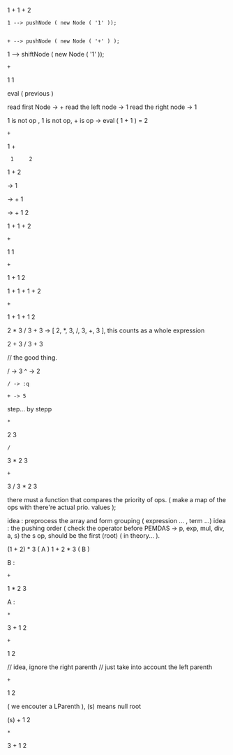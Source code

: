1 + 1 + 2 


    1 --> pushNode ( new Node ( '1' ));


    + --> pushNode ( new Node ( '+' ) );
1     --> shiftNode ( new Node ( '1' ));


    +
1       1

eval ( previous )


read first Node -> +
read the left node -> 1
read the right node -> 1

1 is not op , 1 is not op, + is op -> eval ( 1 + 1 ) = 2


    +
       
1       +
        
     1     2



1 + 2

-> 1


->      +
    1       
    

->      +
    1       2

    
    
1 + 1 + 2 


    +
1       1

    +
1       +
    1       2






1 + 1 + 1 + 2


    +
1       +
    1       +
        1       2



2 * 3 / 3 + 3  -> [ 2, *, 3, /, 3, +, 3 ], this counts as a whole expression


2 + 3 / 3 + 3

// the good thing.

  
  / -> 3
  ^ -> 2

    / -> :q

    + -> 5

    
step... by stepp

    *
2       3


    /
3        *
    2        3

    +
3       /
    3       *
        2       3

there must a function that compares the priority of ops.
( make a map of the ops with there're actual prio. values );

idea : preprocess the array and form grouping ( expression ... , term ...)
idea : the pushing order ( check the operator before PEMDAS -> p, exp, mul, div, a, s)
       the s op, should be the first (root) ( in theory... ).





(1 + 2) * 3 ( A )
 1 + 2  * 3 ( B )
 
 
 
B :

    +
1       *
    2       3
 

A :


    *
3       +
    1       2
 


    +
1       2




// idea, ignore the right parenth
// just take into account the left parenth


    +
1       2

( we encouter a LParenth ), (s) means null root

   (s)
        +
    1       2


    *
3       +
    1       2

















